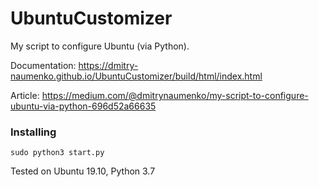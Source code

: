 # UbuntuCustomizer

My script to configure Ubuntu (via Python).

Documentation: https://dmitry-naumenko.github.io/UbuntuCustomizer/build/html/index.html

Article: https://medium.com/@dmitrynaumenko/my-script-to-configure-ubuntu-via-python-696d52a66635

### Installing

```
sudo python3 start.py
```

Tested on Ubuntu 19.10, Python 3.7
